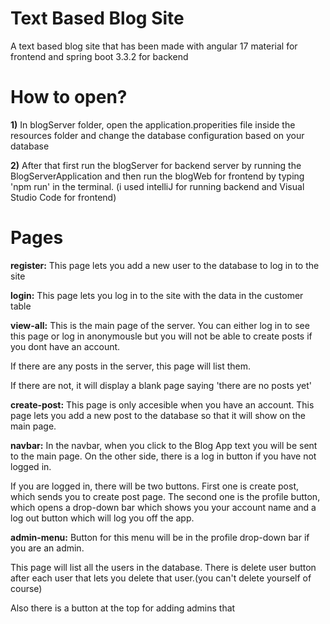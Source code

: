 # Text Based Blog Site
 A text based blog site that has been made with angular 17 material for frontend and spring boot 3.3.2 for backend

# How to open?

**1)** In blogServer folder, open the application.properities file inside the resources folder and change the database configuration based on your database

**2)** After that first run the blogServer for backend server by running the BlogServerApplication and then run the blogWeb for frontend by typing 'npm run' in the terminal. (i used intelliJ for running backend and Visual Studio Code for frontend)

# Pages

**register:** This page lets you add a new user to the database to log in to the site

**login:** This page lets you log in to the site with the data in the customer table

**view-all:** This is the main page of the server. You can either log in to see this page or log in anonymousle but you will not be able to create posts if you dont have an account. 

If there are any posts in the server, this page will list them.

If there are not, it will display a blank page saying 'there are no posts yet'

**create-post:** This page is only accesible when you have an account. This page lets you add a new post to the database so that it will show on the main page.

**navbar:** In the navbar, when you click to the Blog App text you will be sent to the main page. On the other side, there is a log in button if you have not logged in. 

If you are logged in, there will be two buttons. First one is create post, which sends you to create post page. The second one is the profile button,  which opens a drop-down bar which shows you your account name and a log out button which will log you off the app. 

**admin-menu:** Button for this menu will be in the profile drop-down bar if you are an admin. 

This page will list all the users in the database. There is delete user button after each user that lets you delete that user.(you can't delete yourself of course) 

Also there is a button at the top for adding admins that  